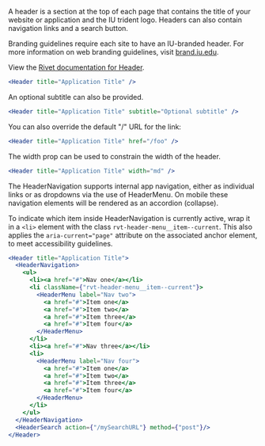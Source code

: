 A header is a section at the top of each page that contains the title of your website or application and the IU trident logo. Headers can also contain navigation links and a search button.

Branding guidelines require each site to have an IU-branded header. For more information on web branding guidelines, visit [brand.iu.edu](brand.iu.edu).

View the [Rivet documentation for Header](https://rivet.iu.edu/components/header/).

<!-- prettier-ignore-start -->
```jsx
<Header title="Application Title" />
```
<!-- prettier-ignore-end -->

An optional subtitle can also be provided.

<!-- prettier-ignore-start -->
```jsx
<Header title="Application Title" subtitle="Optional subtitle" />
```
<!-- prettier-ignore-end -->

You can also override the default "/" URL for the link:

<!-- prettier-ignore-start -->
```jsx
<Header title="Application Title" href="/foo" />
```
<!-- prettier-ignore-end -->

The width prop can be used to constrain the width of the header.

<!-- prettier-ignore-start -->
```jsx
<Header title="Application Title" width="md" />
```
<!-- prettier-ignore-end -->

The HeaderNavigation supports internal app navigation, either as individual links or as dropdowns via the use of HeaderMenu. On mobile these navigation elements will be rendered as an accordion (collapse).

To indicate which item inside HeaderNavigation is currently active, wrap it in a `<li>` element with the class `rvt-header-menu__item--current`. This also applies the `aria-current="page"` attribute on the associated anchor element, to meet accessibility guidelines.

<!-- prettier-ignore-start -->

```jsx
<Header title="Application Title">
  <HeaderNavigation>
    <ul>
      <li><a href="#">Nav one</a></li>
      <li className={"rvt-header-menu__item--current"}>
        <HeaderMenu label="Nav two">
          <a href="#">Item one</a>
          <a href="#">Item two</a>
          <a href="#">Item three</a>
          <a href="#">Item four</a>
        </HeaderMenu>
      </li>
      <li><a href="#">Nav three</a></li>
      <li>
        <HeaderMenu label="Nav four">
          <a href="#">Item one</a>
          <a href="#">Item two</a>
          <a href="#">Item three</a>
          <a href="#">Item four</a>
        </HeaderMenu>
      </li>
    </ul>
  </HeaderNavigation>
  <HeaderSearch action={"/mySearchURL"} method={"post"}/>
</Header>
```
<!-- prettier-ignore-end -->
